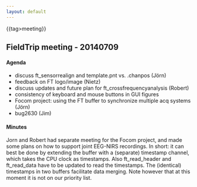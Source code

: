 ```yaml
---
layout: default
---
```


{{tag>meeting}}
## FieldTrip meeting - 20140709

#### Agenda

   - discuss ft_sensorrealign and template.pnt vs. .chanpos (Jörn)
   - feedback on FT logo/image (Nietz)
   - discuss updates and future plan for ft_crossfrequencyanalysis (Robert)
   - consistency of keyboard and mouse buttons in GUI figures
   - Focom project: using the FT buffer to synchronize multiple acq systems (Jörn)
   - bug2630 (Jim)

#### Minutes

Jorn and Robert had separate meeting for the Focom project, and made some plans on how to support joint EEG-NIRS recordings. In short: it can best be done by extending the buffer with a (separate) timestamp channel, which takes the CPU clock as timestamps. Also ft_read_header and ft_read_data have to be updated to read the timestamps. The (identical) timestamps in two buffers facilitate data merging. Note however that at this moment it is not on our priority list. 
